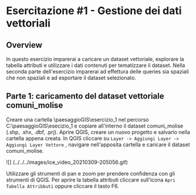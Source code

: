 # Esercitazione #1 - Gestione dei dati vettoriali

## Overview

In questo esercizio imparerai a caricare un dataset vettoriale, esplorare la tabella attributi e utilizzare i dati contenuti per tematizzare il dataset. Nella seconda parte dell'esercizio imparerai ad effettura delle queries sia spaziali che non spaziali e ad esportare il dataset selezionato.

## Parte 1: caricamento del dataset vettoriale comuni_molise

Creare una cartella \paesaggioGIS\esercizio_1 nel percorso C:\paesaggioGIS\esecizio_1 e copiare all'interno il dataset comuni_molise (.shp, .shx, .dbf, .prj). Aprire QGIS, creare un nuovo progetto e salvarlo nella cartella appena creata.
In QGIS cliccare su `Layer -> Aggiungi Layer -> Aggiungi Layer Vettore` , navigare nell'apposita cartella e caricare il dataset comuni_molise.

![] (../../../images/ice_video_20210309-205056.gif)

Utilizzare gli strumenti di pan e zoom per prendere confidenza con gli strumenti di QGIS. Per aprire la tabella attributi cliccare sull'icona `Apri Tabella Attribbuti` oppure cliccare il tasto F6.